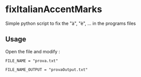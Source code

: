 # fixItalianAccentMarks
Simple python script to fix the "à", "è", ... in the programs files

## Usage
Open the file and modify :

`FILE_NAME = "prova.txt"`

`FILE_NAME_OUTPUT = "provaOutput.txt"`
